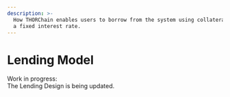 ```yaml
---
description: >-
  How THORChain enables users to borrow from the system using collateral and pay
  a fixed interest rate.
---
```


# Lending Model

Work in progress:\
The Lending Design is being updated.&#x20;
